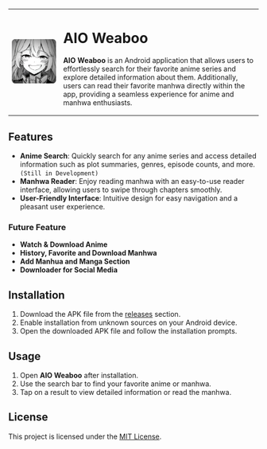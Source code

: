 <table>
<tr>
<td><img src="assets/icon.png" alt="App Logo" style="width: 600px;"/></td>
<td>

# AIO Weaboo

**AIO Weaboo** is an Android application that allows users to effortlessly search for their favorite anime series and explore detailed information about them. Additionally, users can read their favorite manhwa directly within the app, providing a seamless experience for anime and manhwa enthusiasts.

</td>
</tr>
</table>

## Features

- **Anime Search**: Quickly search for any anime series and access detailed information such as plot summaries, genres, episode counts, and more. `(Still in Development)`
- **Manhwa Reader**: Enjoy reading manhwa with an easy-to-use reader interface, allowing users to swipe through chapters smoothly.
- **User-Friendly Interface**: Intuitive design for easy navigation and a pleasant user experience.
### Future Feature
- **Watch & Download Anime**
- **History, Favorite and Download Manhwa**
- **Add Manhua and Manga Section**
- **Downloader for Social Media**
## Installation

1. Download the APK file from the [releases](https://github.com/MasFana/MasFana-AIO-Weaboo/releases) section.
2. Enable installation from unknown sources on your Android device.
3. Open the downloaded APK file and follow the installation prompts.

## Usage

1. Open **AIO Weaboo** after installation.
2. Use the search bar to find your favorite anime or manhwa.
3. Tap on a result to view detailed information or read the manhwa.

## License

This project is licensed under the [MIT License](LICENSE).

